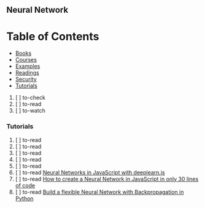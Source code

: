 ## Neural Network

# Table of Contents
<!-- MarkdownTOC depth=4 -->
  - [Books](#books)
  - [Courses](#courses)
  - [Examples](#examples)
  - [Readings](#readings)
  - [Security](#security)
  - [Tutorials](#tutorials)
<!-- /MarkdownTOC -->

  1. [ ] to-check []()
  1. [ ] to-read []()
  1. [ ] to-watch []()

### Tutorials

  1. [ ] to-read []()
  1. [ ] to-read []()
  1. [ ] to-read []()
  1. [ ] to-read []()
  1. [ ] to-read []()
  1. [ ] to-read [Neural Networks in JavaScript with deeplearn.js<Paste>](https://www.robinwieruch.de/neural-networks-deeplearnjs-javascript/)
  1. [ ] to-read [How to create a Neural Network in JavaScript in only 30 lines of code](https://medium.freecodecamp.org/how-to-create-a-neural-network-in-javascript-in-only-30-lines-of-code-343dafc50d49)  
  1. [ ] to-read [Build a flexible Neural Network with Backpropagation in Python](https://dev.to/shamdasani/build-a-flexible-neural-network-with-backpropagation-in-python)
